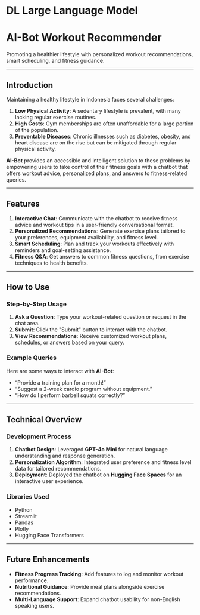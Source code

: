# **DL Large Language Model**
# **AI-Bot Workout Recommender**

Promoting a healthier lifestyle with personalized workout recommendations, smart scheduling, and fitness guidance.

---

## **Introduction**

Maintaining a healthy lifestyle in Indonesia faces several challenges:  
1. **Low Physical Activity**: A sedentary lifestyle is prevalent, with many lacking regular exercise routines.  
2. **High Costs**: Gym memberships are often unaffordable for a large portion of the population.  
3. **Preventable Diseases**: Chronic illnesses such as diabetes, obesity, and heart disease are on the rise but can be mitigated through regular physical activity.  

**AI-Bot** provides an accessible and intelligent solution to these problems by empowering users to take control of their fitness goals with a chatbot that offers workout advice, personalized plans, and answers to fitness-related queries.  

---

## **Features**

1. **Interactive Chat**: Communicate with the chatbot to receive fitness advice and workout tips in a user-friendly conversational format.  
2. **Personalized Recommendations**: Generate exercise plans tailored to your preferences, equipment availability, and fitness level.  
3. **Smart Scheduling**: Plan and track your workouts effectively with reminders and goal-setting assistance.  
4. **Fitness Q&A**: Get answers to common fitness questions, from exercise techniques to health benefits.

---

## **How to Use**

### **Step-by-Step Usage**  
1. **Ask a Question**: Type your workout-related question or request in the chat area.  
2. **Submit**: Click the "Submit" button to interact with the chatbot.  
3. **View Recommendations**: Receive customized workout plans, schedules, or answers based on your query.

### **Example Queries**  
Here are some ways to interact with **AI-Bot**:  
- “Provide a training plan for a month!”  
- “Suggest a 2-week cardio program without equipment.”  
- “How do I perform barbell squats correctly?”  

---


## **Technical Overview**

### **Development Process**  
1. **Chatbot Design**: Leveraged **GPT-4o Mini** for natural language understanding and response generation.  
2. **Personalization Algorithm**: Integrated user preference and fitness level data for tailored recommendations.  
3. **Deployment**: Deployed the chatbot on **Hugging Face Spaces** for an interactive user experience.

### **Libraries Used**  
- Python  
- Streamlit  
- Pandas  
- Plotly  
- Hugging Face Transformers  

---

## **Future Enhancements**  

- **Fitness Progress Tracking**: Add features to log and monitor workout performance.  
- **Nutritional Guidance**: Provide meal plans alongside exercise recommendations.  
- **Multi-Language Support**: Expand chatbot usability for non-English speaking users.  
